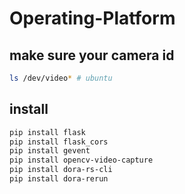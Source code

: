 # Operating-Platform

## make sure your camera id

```sh
ls /dev/video* # ubuntu
```

## install

```sh
pip install flask
pip install flask_cors
pip install gevent
pip install opencv-video-capture
pip install dora-rs-cli
pip install dora-rerun
```
